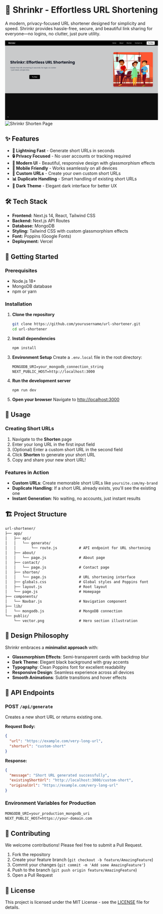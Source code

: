 # 🔗 Shrinkr - Effortless URL Shortening

A modern, privacy-focused URL shortener designed for simplicity and speed. Shrinkr provides hassle-free, secure, and beautiful link sharing for everyone—no logins, no clutter, just pure utility.

![Shrinkr Homepage](image.png)
![Shrinkr Shorten Page](screenshots/shorten-page.png)

## ✨ Features

- **🚀 Lightning Fast** - Generate short URLs in seconds
- **🔒 Privacy Focused** - No user accounts or tracking required
- **🎨 Modern UI** - Beautiful, responsive design with glassmorphism effects
- **📱 Mobile Friendly** - Works seamlessly on all devices
- **🔄 Custom URLs** - Create your own custom short URLs
- **📊 Duplicate Handling** - Smart handling of existing short URLs
- **🌙 Dark Theme** - Elegant dark interface for better UX

## 🛠️ Tech Stack

- **Frontend:** Next.js 14, React, Tailwind CSS
- **Backend:** Next.js API Routes
- **Database:** MongoDB
- **Styling:** Tailwind CSS with custom glassmorphism effects
- **Font:** Poppins (Google Fonts)
- **Deployment:** Vercel 

## 🚀 Getting Started

### Prerequisites

- Node.js 18+ 
- MongoDB database
- npm or yarn

### Installation

1. **Clone the repository**
   ```bash
   git clone https://github.com/yourusername/url-shortener.git
   cd url-shortener
   ```

2. **Install dependencies**
   ```bash
   npm install
   ```

3. **Environment Setup**
   Create a `.env.local` file in the root directory:
   ```env
   MONGODB_URI=your_mongodb_connection_string
   NEXT_PUBLIC_HOST=http://localhost:3000
   ```

4. **Run the development server**
   ```bash
   npm run dev
   ```

5. **Open your browser**
   Navigate to [http://localhost:3000](http://localhost:3000)

## 📖 Usage

### Creating Short URLs

1. Navigate to the **Shorten** page
2. Enter your long URL in the first input field
3. (Optional) Enter a custom short URL in the second field
4. Click **Shorten** to generate your short URL
5. Copy and share your new short URL!

### Features in Action

- **Custom URLs**: Create memorable short URLs like `yoursite.com/my-brand`
- **Duplicate Handling**: If a short URL already exists, you'll see the existing one
- **Instant Generation**: No waiting, no accounts, just instant results

## 🏗️ Project Structure

```
url-shortener/
├── app/
│   ├── api/
│   │   └── generate/
│   │       └── route.js          # API endpoint for URL shortening
│   ├── about/
│   │   └── page.js               # About page
│   ├── contact/
│   │   └── page.js               # Contact page
│   ├── shorten/
│   │   └── page.js               # URL shortening interface
│   ├── globals.css               # Global styles and Poppins font
│   ├── layout.js                 # Root layout
│   └── page.js                   # Homepage
├── components/
│   └── Navbar.js                 # Navigation component
├── lib/
│   └── mongodb.js                # MongoDB connection
└── public/
    └── vector.png                # Hero section illustration
```

## 🎨 Design Philosophy

Shrinkr embraces a **minimalist approach** with:

- **Glassmorphism Effects**: Semi-transparent cards with backdrop blur
- **Dark Theme**: Elegant black background with gray accents
- **Typography**: Clean Poppins font for excellent readability
- **Responsive Design**: Seamless experience across all devices
- **Smooth Animations**: Subtle transitions and hover effects

## 🔧 API Endpoints

### POST `/api/generate`

Creates a new short URL or returns existing one.

**Request Body:**
```json
{
  "url": "https://example.com/very-long-url",
  "shorturl": "custom-short"
}
```

**Response:**
```json
{
  "message": "Short URL generated successfully",
  "existingShortUrl": "http://localhost:3000/custom-short",
  "originalUrl": "https://example.com/very-long-url"
}
```

### Environment Variables for Production

```env
MONGODB_URI=your_production_mongodb_uri
NEXT_PUBLIC_HOST=https://your-domain.com
```

## 🤝 Contributing

We welcome contributions! Please feel free to submit a Pull Request.

1. Fork the repository
2. Create your feature branch (`git checkout -b feature/AmazingFeature`)
3. Commit your changes (`git commit -m 'Add some AmazingFeature'`)
4. Push to the branch (`git push origin feature/AmazingFeature`)
5. Open a Pull Request

## 📝 License

This project is licensed under the MIT License - see the [LICENSE](LICENSE) file for details.


